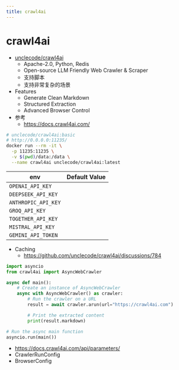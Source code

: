 ```yaml
---
title: crawl4ai
---
```


# crawl4ai

- [unclecode/crawl4ai](https://github.com/unclecode/crawl4ai)
  - Apache-2.0, Python, Redis
  - Open-source LLM Friendly Web Crawler & Scraper
  - 支持脚本
  - 支持非常复杂的场景
- Features
  - Generate Clean Markdown
  - Structured Extraction
  - Advanced Browser Control
- 参考
  - https://docs.crawl4ai.com/

```bash
# unclecode/crawl4ai:basic
# http://0.0.0.0:11235/
docker run --rm -it \
  -p 11235:11235 \
  -v $(pwd)/data:/data \
  --name crawl4ai unclecode/crawl4ai:latest
```

| env                 | Default Value |
| ------------------- | ------------- |
| `OPENAI_API_KEY`    |
| `DEEPSEEK_API_KEY`  |
| `ANTHROPIC_API_KEY` |
| `GROQ_API_KEY`      |
| `TOGETHER_API_KEY`  |
| `MISTRAL_API_KEY`   |
| `GEMINI_API_TOKEN`  |

- Caching
  - https://github.com/unclecode/crawl4ai/discussions/784


```py
import asyncio
from crawl4ai import AsyncWebCrawler

async def main():
    # Create an instance of AsyncWebCrawler
    async with AsyncWebCrawler() as crawler:
        # Run the crawler on a URL
        result = await crawler.arun(url="https://crawl4ai.com")

        # Print the extracted content
        print(result.markdown)

# Run the async main function
asyncio.run(main())
```

- https://docs.crawl4ai.com/api/parameters/
- CrawlerRunConfig
- BrowserConfig
